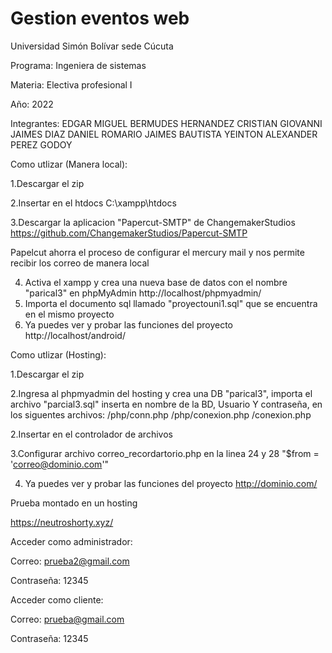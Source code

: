# Gestion eventos web

Universidad Simón Bolívar sede Cúcuta

Programa: Ingeniera de sistemas

Materia: Electiva profesional I

Año: 2022


Integrantes: 
EDGAR MIGUEL BERMUDES HERNANDEZ
CRISTIAN GIOVANNI JAIMES DIAZ
DANIEL ROMARIO JAIMES BAUTISTA
YEINTON ALEXANDER PEREZ GODOY


Como utlizar (Manera local): 

1.Descargar el zip 

2.Insertar en el htdocs C:\xampp\htdocs 

3.Descargar la aplicacion "Papercut-SMTP" de ChangemakerStudios
https://github.com/ChangemakerStudios/Papercut-SMTP

Papelcut ahorra el proceso de configurar el mercury mail 
y nos permite recibir los correo de manera local

4. Activa el xampp y crea una nueva base de datos con el nombre "parical3" en phpMyAdmin http://localhost/phpmyadmin/
5. Importa el documento sql llamado "proyectouni1.sql" que se encuentra en el mismo proyecto 
6. Ya puedes ver y probar las funciones del proyecto http://localhost/android/

Como utlizar (Hosting):

1.Descargar el zip 

2.Ingresa al phpmyadmin del hosting y crea una DB "parical3", importa el archivo "parcial3.sql" inserta en nombre de la BD, Usuario Y contraseña, en los siguentes archivos:
/php/conn.php
/php/conexion.php
/conexion.php

2.Insertar en el controlador de archivos

3.Configurar archivo correo_recordartorio.php en la linea 24 y 28 "$from = 'correo@dominio.com'"

4. Ya puedes ver y probar las funciones del proyecto http://dominio.com/


Prueba montado en un hosting 

https://neutroshorty.xyz/


Acceder como administrador:

Correo: prueba2@gmail.com

Contraseña: 12345    

Acceder como cliente:

Correo: prueba@gmail.com

Contraseña: 12345
